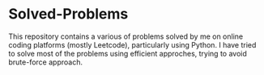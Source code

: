 # Solved-Problems

This repository contains a various of problems solved by me on online coding platforms (mostly Leetcode), particularly using Python. I have tried to solve most of the problems using efficient approches, trying to avoid brute-force approach. 

